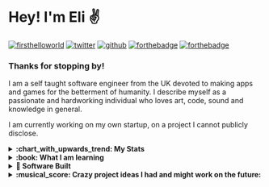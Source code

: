 # Hey! I'm Eli :v:
[![firsthelloworld](https://time-since-hello-world-8cu87k2ds-eli-me.vercel.app/api)](https://time-since-hello-world-8cu87k2ds-eli-me.vercel.app/api)
[![twitter](https://img.shields.io/twitter/follow/eliDarkwood?label=followers&logo=twitter&color=%23007ec6&style=plastic)](https://twitter.com/EliDarkwood)
[![github](https://img.shields.io/github/followers/eli-me?logo=github&style=plastic)](https://github.com/eli-me?tab=followers)
[![forthebadge](https://forthebadge.com/images/badges/powered-by-black-magic.svg)](https://forthebadge.com)
[![forthebadge](https://forthebadge.com/images/badges/contains-technical-debt.svg)](https://forthebadge.com)

### Thanks for stopping by!
I am a self taught software engineer from the UK devoted to making apps and games for the betterment of humanity. I describe myself as a passionate and hardworking individual who loves art, code, sound and knowledge in general.

I am currently working on my own startup, on a project I cannot publicly disclose.

<details>
  <summary><b>:chart_with_upwards_trend: My Stats</b></summary><br/>
	
[![Eli 's github stats](https://github-readme-stats.vercel.app/api?username=eli-me&theme=synthwave)](https://github.com/eli-me/github-readme-stats)
[![Eli's wakatime stats](https://github-readme-stats.vercel.app/api/wakatime?username=eli_me&theme=synthwave)](https://wakatime.com/@eli_me)
</details>

<details>
  <summary><b>:book: What I am learning</b></summary><br/>
	
	- Datastructures and Algorithms
	- Nuts and bolts behind a compiler
	- LLVM
	- Clean coding
	- Project management & automation
	- CI/CD
	- DSP
	- Cloud services and tools
	- Rust
	- Human languages
</details>

<details>
  <summary><b>🚀 Software Built</b></summary><br/>
	
	- Discord bots
	- CRM systems
	- Videogames
	- Mobile Apps
	- Web Apps
	- Cybersecurity applications
	- Interactive apps for marketing
</details>


<details>
  <summary><b>:musical_score: Crazy project ideas I had and might work on the future: </b></summary><br/>
	
	- A computer OS for blind and disabled people
	- A highly visual programming language based on UML charts with built-in support for state management and visualization of complex systems
	- An audio player with the capability of mixing your favourite game soundtracks into different styles
	- Standards rulebook for building human, ethical AI systems and simulations for future generations
	- Design Software for tattoo artists
	- Musical emotions AI
</details>
